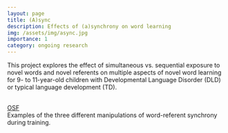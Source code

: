 ```yaml
---
layout: page
title: (A)sync
description: Effects of (a)synchrony on word learning
img: /assets/img/async.jpg
importance: 1
category: ongoing research
---
```


This project explores the effect of simultaneous vs. sequential exposure to novel words and novel referents on multiple aspects of novel word learning for 9- to 11-year-old children with Developmental Language Disorder (DLD) or typical language development (TD).

<br>
<a href="https://osf.io/pzew4/" class="btn btn-sm z-depth-0" role="button">OSF</a>
<br>

<div class="row">
    <div class="col-sm mt-3 mt-md-0">
        <img class="img-fluid rounded z-depth-1" src="{{ '/assets/img/async_conditions.jpg' | relative_url }}" alt="" title="examples conditions"/>
    </div>
</div>
<div class="caption">
    Examples of the three different manipulations of word-referent synchrony during training.
</div>
